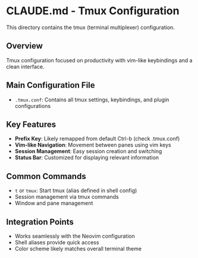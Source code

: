 # CLAUDE.md - Tmux Configuration

This directory contains the tmux (terminal multiplexer) configuration.

## Overview

Tmux configuration focused on productivity with vim-like keybindings and a clean interface.

## Main Configuration File

- `.tmux.conf`: Contains all tmux settings, keybindings, and plugin configurations

## Key Features

- **Prefix Key**: Likely remapped from default Ctrl-b (check .tmux.conf)
- **Vim-like Navigation**: Movement between panes using vim keys
- **Session Management**: Easy session creation and switching
- **Status Bar**: Customized for displaying relevant information

## Common Commands

- `t` or `tmux`: Start tmux (alias defined in shell config)
- Session management via tmux commands
- Window and pane management

## Integration Points

- Works seamlessly with the Neovim configuration
- Shell aliases provide quick access
- Color scheme likely matches overall terminal theme
